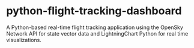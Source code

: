 # python-flight-tracking-dashboard
 A Python-based real-time flight tracking application using the OpenSky Network API for state vector data and LightningChart Python for real time visualizations.
